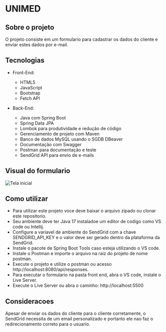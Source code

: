 # UNIMED

## Sobre o projeto

O projeto consiste em um formulario para cadastrar os dados do cliente e enviar estes dados por e-mail.

## Tecnologias

- Front-End:

  * HTML5
  * JavaScript
  * Bootstrap
  * Fetch API
  
- Back-End:
 
   * Java com Spring Boot
   * Spring Data JPA
   * Lombok para produtividade e redução de código
   * Gerenciamento de projeto com Maven
   * Banco de dados MySQL usando o SGDB DBeaver
   * Documentação com Swagger
   * Postman para documentação e teste
   * SendGrid API para envio de e-mails
   
## Visual do formulario

![Tela inicial](images/lp-web.gif)

## Como utilizar

* Para utilizar este projeto voce deve baixar o arquivo zipado ou clonar este repositorio.
* Seu ambiente deve ter Java 17 instaladoe um editor de codigo como VS code ou Intellij.
* Configure a variavel de ambiente do SendGrid com a chave SENDGRID_API_KEY e o valor deve ser gerado dentro da plataforma da SendGrid.
* Instale o pacote de Spring Boot Tools caso esteja utilizando o VS code.
* Instale o Postman e importe o arquivo na raiz do projeto de nome postman.
* Execute o projeto e utilize o postman ou acesso http://localhost:8080/api/responses.
* Para executar o formulario na pasta front end, abra o VS code, instale o Live Server.
* Execute o Live Server ou abra o caminho: http://localhost:5500

## Consideracoes

Apesar de enviar os dados do cliente para o cliente corretamente, o SendGrid necessita de um email personalizado e portanto ele nao faz o redirecionamento correto para o usuario.

